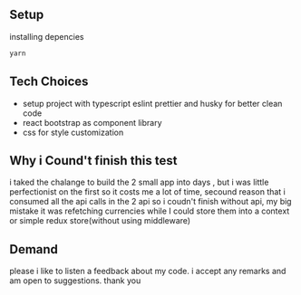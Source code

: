 ## Setup

installing depencies

```bash
yarn
```

## Tech Choices

- setup project with typescript eslint prettier and husky for better clean code
- react bootstrap as component library
- css for style customization

## Why i Cound't finish this test

i taked the chalange to build the 2 small app into days , but i was little perfectionist on the first so it costs me a lot of time, secound reason that i consumed all the api calls in the 2 api so i coudn't finish without api, my big mistake it was refetching currencies while I could store them into a context or simple redux store(without using middleware)

## Demand

please i like to listen a feedback about my code. i accept any remarks and am open to suggestions. thank you
